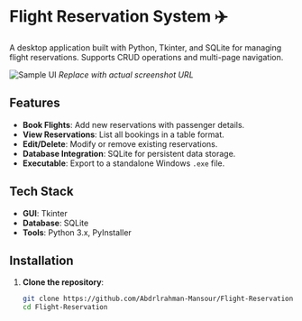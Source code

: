 # Flight Reservation System ✈️

A desktop application built with Python, Tkinter, and SQLite for managing flight reservations. Supports CRUD operations and multi-page navigation.

![Sample UI](https://flighty-reserve-mate.lovable.app/) *Replace with actual screenshot URL*

## Features
- **Book Flights**: Add new reservations with passenger details.
- **View Reservations**: List all bookings in a table format.
- **Edit/Delete**: Modify or remove existing reservations.
- **Database Integration**: SQLite for persistent data storage.
- **Executable**: Export to a standalone Windows `.exe` file.

## Tech Stack
- **GUI**: Tkinter
- **Database**: SQLite
- **Tools**: Python 3.x, PyInstaller

## Installation
1. **Clone the repository**:
   ```bash
   git clone https://github.com/Abdrlrahman-Mansour/Flight-Reservation.git
   cd Flight-Reservation
